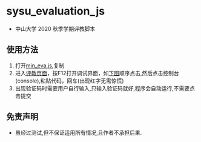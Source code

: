 # sysu_evaluation_js

* 中山大学 2020 秋季学期评教脚本

## 使用方法
1. 打开[min_eva.js](./min_eva.js),复制
2. 进入[评教页面](https://jwxt.sysu.edu.cn/jwxt/mk/evaluation/#/evaluation)，按F12打开调试界面，如[下图](./process.png)顺序点击,然后点击控制台(console),粘贴代码，回车(出现红字无需惊慌)
3. 出现验证码时需要用户自行输入,只输入验证码就好,程序会自动运行,不需要点击提交

## 免责声明
* 虽经过测试,但不保证适用所有情况,且作者不承担后果.


